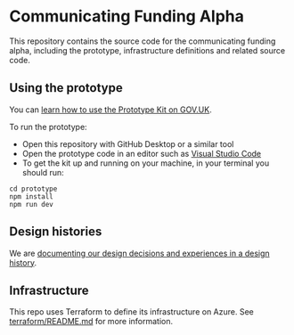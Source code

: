 # Communicating Funding Alpha
This repository contains the source code for the communicating funding alpha, including the prototype, infrastructure definitions and related source code.

## Using the prototype

You can [learn how to use the Prototype Kit on GOV.UK](https://prototype-kit.service.gov.uk/docs/).

To run the prototype:
- Open this repository with GitHub Desktop or a similar tool
- Open the prototype code in an editor such as [Visual Studio Code](https://code.visualstudio.com/)
- To get the kit up and running on your machine, in your terminal you should run:
```
cd prototype
npm install
npm run dev
```

## Design histories
We are [documenting our design decisions and experiences in a design history](https://design-histories.education.gov.uk/communicating-funding-alpha).

## Infrastructure

This repo uses Terraform to define its infrastructure on Azure. See [terraform/README.md](./terraform/README.md) for more information.